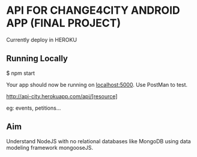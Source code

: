 # API FOR CHANGE4CITY ANDROID APP (FINAL PROJECT)

Currently deploy in HEROKU

## Running Locally

$ npm start

Your app should now be running on [localhost:5000](http://localhost:5000/).
Use PostMan to test. 

http://api-city.herokuapp.com/api/[resource]

eg:
events, petitions...

## Aim

Understand NodeJS with no relational databases like MongoDB using data modeling framework mongooseJS.

